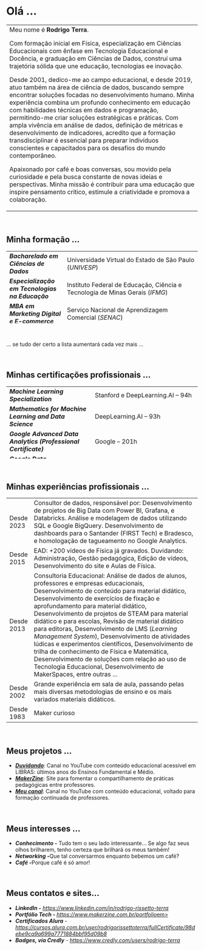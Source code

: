 <h1>Olá ...</h1>
<table style="border-collapse: collapse; width: 100%;">
<tbody>
<tr>
<td style="width: 75%;">Meu nome é <strong>Rodrigo Terra</strong>.
</br>
<p>Com formação inicial em Física, especialização em Ciências Educacionais com ênfase em Tecnologia Educacional e Docência, e graduação em Ciências de Dados, construí uma trajetória sólida que une educação, tecnologias ee inovação.</p>
<p>Desde 2001, dedico-me ao campo educacional, e desde 2019, atuo também na área de ciência de dados, buscando sempre encontrar soluções focadas no desenvolvimento humano. Minha experiência combina um profundo conhecimento em educação com habilidades técnicas em dados e programação, permitindo-me criar soluções estratégicas e práticas. Com ampla vivência em análise de dados, definição de métricas e desenvolvimento de indicadores, acredito que a formação transdisciplinar é essencial para preparar indivíduos conscientes e capacitados para os desafios do mundo contemporâneo.</p>
<p>Apaixonado por café e boas conversas, sou movido pela curiosidade e pela busca constante de novas ideias e perspectivas. Minha missão é contribuir para uma educação que inspire pensamento crítico, estimule a criatividade e promova a colaboração.</p></td>
</tr>
</tbody>
</table>
&nbsp;
<h2><b>Minha formação ... </b></h2>
<table style="border-collapse: collapse; width: 100%; height: 190px;">
<tbody>
<tr style="height: 24px;">
<td style="width: 30.1095%; height: 24px;"><b><em>Bacharelado em Ciências de Dados</em></b></td>
<td style="width: 69.8906%; height: 24px;">Universidade Virtual do Estado de São Paulo (<i>UNIVESP</i>)</td>
</tr>
<tr style="height: 24px;">
<td style="width: 30.1095%; height: 24px;"><b><em>Especialização em Tecnologias na Educação</em></b></td>
<td style="width: 69.8906%; height: 24px;">Instituto Federal de Educação, Ciência e Tecnologia de Minas Gerais (<em>IFMG</em>)</td>
</tr>
<tr style="height: 22px;">
<td style="width: 30.1095%; height: 22px;"><b><em>MBA em Marketing Digital e E-commerce</em></b></td>
<td style="width: 69.8906%; height: 22px;">Serviço Nacional de Aprendizagem Comercial (<em>SENAC</em>)</td>
</tr>
<tr style="height: 24px;">
<td style="width: 30.1095%; height: 24px;"><b><em>MBA em Engenharia Financeira</em></b></td>
<td style="width: 69.8906%; height: 24px;">Programa de Educação Continuada da Escola Politécnica da USP (<em>PECE</em>-<wbr /><em>Poli</em>)</td>
</tr>
<tr style="height: 24px;">
<td style="width: 30.1095%; height: 24px;"><b><em>Licenciatura em Física</em></b></td>
<td style="width: 69.8906%; height: 24px;">Instituto de Física da Universidade de São Paulo (<em>IF-USP</em>)</td>
</tr>
<tr style="height: 24px;">
<td style="width: 30.1095%; height: 24px;"><b><em>Técnico em Mecatrônica</em></b></td>
<td style="width: 69.8906%; height: 24px;">Escola Técnica Estadual Lauro Gomes (<em>ETEC-LG</em>)</td>
</tr>
</tbody>
</table>
&nbsp;

... se tudo der certo a lista aumentará cada vez mais ...

&nbsp;
<h2><b>Minhas certificações profissionais ... </b></h2>
<table style="border-collapse: collapse; width: 100%; height: 190px;">
<tbody>
<tr style="height: 24px;">
<td style="width: 26.0486%; height: 24px;"><b><em>Machine Learning Specialization</em></b></td>
<td style="width: 73.9515%; height: 24px;">Stanford e DeepLearning.AI – 94h</td>
</tr>
<tr style="height: 24px;">
<td style="width: 26.0486%; height: 24px;"><b><em>Mathematics for Machine Learning and Data Science</em></b></td>
<td style="width: 73.9515%; height: 24px;">DeepLearning.AI – 93h</td>
</tr>
<tr style="height: 24px;">
<td style="width: 26.0486%; height: 24px;"><b><em>Google Advanced Data Analytics (Professional Certificate)</em></b></td>
<td style="width: 73.9515%; height: 24px;">Google – 201h</td>
</tr>
<tr style="height: 24px;">
<td style="width: 26.0486%; height: 24px;"><em><strong>Google Data Analyst(Professional Certificate)</strong></em></td>
<td style="width: 73.9515%; height: 24px;">Google – 178h</td>
</tr>
<tr style="height: 22px;">
<td style="width: 26.0486%; height: 22px;"><em><strong>Bootcamp Técnico de Banco de Dados</strong></em></td>
<td style="width: 73.9515%; height: 22px;">XP Educação – 148h</td>
</tr>
<tr style="height: 24px;">
<td style="width: 26.0486%; height: 24px;"><b><em>Formação Data Science</em></b></td>
<td style="width: 73.9515%; height: 24px;">Alura – 102h</td>
</tr>
<tr style="height: 24px;">
<td style="width: 26.0486%; height: 24px;"><b><i>Data Analytics</i></b></td>
<td style="width: 73.9515%; height: 24px;">Digital House – 140h</td>
</tr>
<tr style="height: 24px;">
<td style="width: 26.0486%; height: 24px;"><b><i>IBM Data Analyst(Professional Certificate)</i></b></td>
<td style="width: 73.9515%; height: 24px;">IBM – 148h</td>
</tr>
<tr>
<td style="width: 26.0486%;"><b><i>Google Project Management(Professional Certificate)</i></b></td>
<td style="width: 73.9515%;">Google – 140h</td>
</tr>
<tr>
<td style="width: 26.0486%;"><b><i>Bootcamp - Cientista de Dados</i></b></td>
<td style="width: 73.9515%;">XP Educação (Antigo IGTI) – 148h</td>
</tr>
</tbody>
</table>
&nbsp;
<h2><b>Minhas experiências profissionais ...</b></h2>
<table style="width: 100%;">
<tbody>
<tr>
<td style="width: 10.4424%;">Desde 2023</td>
<td style="width: 88.9776%;">Consultor de dados, responsável por: Desenvolvimento de projetos de Big Data com Power BI, Grafana, e Databricks. Análise e modelagem de dados utilizando SQL e Google BigQuery. Desenvolvimento de dashboards para o Santander (FIRST Tech) e Bradesco, e homologação de tagueamento no Google Analytics. </td>
</tr>
<tr>
<td style="width: 10.4424%;">Desde 2015</td>
<td style="width: 88.9776%;">EAD: +200 vídeos de Física já gravados. Duvidando: Administração, Gestão pedagógica, Edição de vídeos, Desenvolvimento do site e Aulas de Física.</td>
</tr>
<tr>
<td style="width: 10.4424%;">Desde 2013</td>
<td style="width: 88.9776%;">Consultoria Educacional: Análise de dados de alunos, professores e empresas educacionais, Desenvolvimento de conteúdo para material didático, Desenvolvimento de exercícios de fixação e aprofundamento para material didático, Desenvolvimento de projetos de STEAM para material didático e para escolas, Revisão de material didático para editoras, Desenvolvimento de LMS (<em>Learning Management System</em>), Desenvolvimento de atividades lúdicas e experimentos científicos, Desenvolvimento de trilha de conhecimento de Física e Matemática, Desenvolvimento de soluções com relação ao uso de Tecnologia Educacional, Desenvolvimento de MakerSpaces, entre outras ...</td>
</tr>
<tr>
<td style="width: 10.4424%;">Desde 2002</td>
<td style="width: 88.9776%;">Grande experiência em sala de aula, passando pelas mais diversas metodologias de ensino e os mais variados materiais didáticos.</td>
</tr>
<tr>
<td style="width: 10.4424%;">Desde 1983</td>
<td style="width: 88.9776%;">Maker curioso</td>
</tr>
</tbody>
</table>
&nbsp;
<h2><b>Meus projetos ...</b></h2>
<ul>
 	<li><b><em><a href="https://www.youtube.com/channel/UCGloIrjJ2Hadenqc1YcQT0A?sub_confirmation=1" target="_blank" rel="noopener noreferrer">Duvidando</a></em></b>: Canal no YouTube com conteúdo educacional acessível em LIBRAS: últimos anos do Ensinos Fundamental e Médio.</li>
 	<li><b><em><a href="https://www.makerzine.com.br/" target="_blank" rel="noopener noreferrer">MakerZine</a></em></b>: Site para fomentar o compartilhamento de práticas pedagógicas entre professores.</li>
 	<li><b><em><a href="https://www.youtube.com/channel/UCZIdVI9NbgYE1YIEpM0Wnmw?sub_confirmation=1" target="_blank" rel="noopener noreferrer">Meu canal</a></em></b>: Canal no YouTube com conteúdo educacional, voltado para formação continuada de professores.</li>
</ul>
&nbsp;
<h2><b>Meus interesses ...
</b></h2>
<ul>
 	<li><em><b>Conhecimento -</b></em> Tudo tem o seu lado interessante... Se algo faz seus olhos brilharem, tenho certeza que brilhará os meus também!</li>
 	<li><em><b>Networking -</b></em>Que tal conversarmos enquanto bebemos um café?</li>
 	<li><em><b>Café -</b></em>Porque café é só amor!</li>
</ul>
&nbsp;
<h2><b>Meus contatos e sites...</b></h2>
<ul>
 	<li><em><b>LinkedIn -</b></em> <a href="https://www.linkedin.com/in/rodrigo-rissetto-terra" target="_blank" rel="nofollow noopener noreferrer"><span style="text-decoration: underline;"><em>https://www.linkedin.com/in/rodrigo-rissetto-terra</em></span></a></li>
 	<li><em><b>Portfólio Tech - </b></em><a href="https://www.makerzine.com.br/portfolio" target="_blank" rel="nofollow noopener noreferrer"><span style="text-decoration: underline;"><em>https://www.makerzine.com.br/portfolio</em>em></span></a></li>
 	<li><em><b>Certificados Alura</b></em> - <a href="https://cursos.alura.com.br/user/rodrigorissettoterra/fullCertificate/98debe9ca9a699a7771884bbf95d09b8" target="_blank" rel="nofollow noopener noreferrer"><span style="text-decoration: underline;"><em>https://cursos.alura.com.br/user/rodrigorissettoterra/fullCertificate/98debe9ca9a699a7771884bbf95d09b8</em></span></a></li>
 	<li><em><b>Badges, via Credly</b></em> - <a href="https://www.credly.com/users/rodrigo-terra" target="_blank" rel="nofollow noopener noreferrer"><span style="text-decoration: underline;"><em>https://www.credly.com/users/rodrigo-terra</em></span></a></li>
</ul>
&nbsp;
